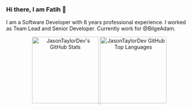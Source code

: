 ### Hi there, I am Fatih 👋
I am a Software Developer with 6 years professional experience. I worked as Team Lead and Senior Developer. Currently work for @BilgeAdam.
 

<p align="center">
<a href="https://github.com/jasontaylordev">
  <img height="180em" src="https://github-readme-stats.vercel.app/api?username=handoreyn&show_icons=true&theme=nightowl&count_private=true" alt="JasonTaylorDev's GitHub Stats" />
  <img height="180em" src="https://github-readme-stats.vercel.app/api/top-langs/?username=handoreyn&theme=nightowl&layout=compact" 
    alt="JasonTaylorDev GitHub Top Languages" />
</a>
</p>
<!--
**handoreyn/handoreyn** is a ✨ _special_ ✨ repository because its `README.md` (this file) appears on your GitHub profile.

Here are some ideas to get you started:

- 🔭 I’m currently working on ...
- 🌱 I’m currently learning ...
- 👯 I’m looking to collaborate on ...
- 🤔 I’m looking for help with ...
- 💬 Ask me about ...
- 📫 How to reach me: ...
- 😄 Pronouns: ...
- ⚡ Fun fact: ...
-->
